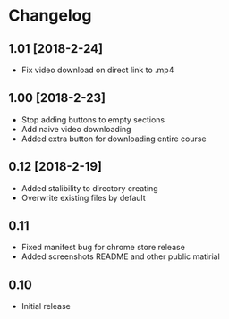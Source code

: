 # Changelog
## 1.01 [2018-2-24]
- Fix video download on direct link to .mp4
## 1.00 [2018-2-23]
- Stop adding buttons to empty sections
- Add naive video downloading 
- Added extra button for downloading entire course
## 0.12  [2018-2-19]
- Added stalibility to directory creating
- Overwrite existing files by default
## 0.11 
- Fixed manifest bug for chrome store release
- Added screenshots README and other public matirial
## 0.10
- Initial release